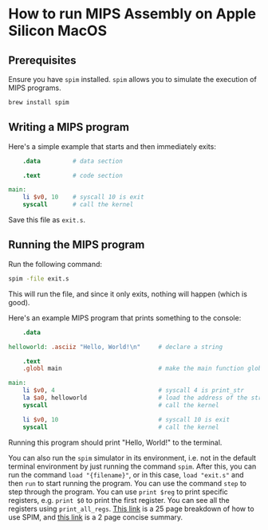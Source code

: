 # How to run MIPS Assembly on Apple Silicon MacOS

## Prerequisites

Ensure you have `spim` installed. `spim` allows you to simulate the execution of MIPS programs.

```sh
brew install spim
```

## Writing a MIPS program

Here's a simple example that starts and then immediately exits:

```mips
    .data         # data section

    .text         # code section

main:
    li $v0, 10    # syscall 10 is exit
    syscall       # call the kernel
```

Save this file as `exit.s`.

## Running the MIPS program

Run the following command:

```sh
spim -file exit.s
```

This will run the file, and since it only exits, nothing will happen (which is good).

Here's an example MIPS program that prints something to the console:

```mips
    .data

helloworld: .asciiz "Hello, World!\n"     # declare a string

    .text
    .globl main                           # make the main function globally accessible

main:
    li $v0, 4                             # syscall 4 is print_str
    la $a0, helloworld                    # load the address of the string into $a0
    syscall                               # call the kernel

    li $v0, 10                            # syscall 10 is exit
    syscall                               # call the kernel
```

Running this program should print "Hello, World!" to the terminal.

You can also run the `spim` simulator in its environment, i.e. not in the default terminal environment by just running the command `spim`. After this, you can run the command `load "{filename}"`, or in this case, `load "exit.s"` and then `run` to start running the program. You can use the command `step` to step through the program. You can use `print $reg` to print specific registers, e.g. `print $0` to print the first register. You can see all the registers using `print_all_regs`. [This link](https://course.ccs.neu.edu/csu4410/spim_documentation.pdf) is a 25 page breakdown of how to use SPIM, and [this link](https://pages.cs.wisc.edu/~larus/spim.pdf) is a 2 page concise summary.
